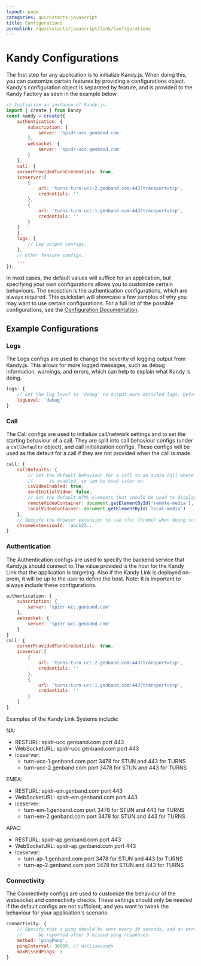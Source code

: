 ```yaml
---
layout: page
categories: quickstarts-javascript
title: Configurations
permalink: /quickstarts/javascript/link/Configurations
---
```


# Kandy Configurations

The first step for any application is to initialize Kandy.js. When doing this, you can customize certain features by providing a configurations object. Kandy's configuration object is separated by feature, and is provided to the Kandy Factory as seen in the example below.

```  javascript
// Initialize an instance of Kandy.js.
import { create } from kandy
const kandy = create({
    authentication: {
        subscription: {
            server: 'spidr-ucc.genband.com'
        },
        websocket: {
            server: 'spidr-ucc.genband.com'
        }
    },
    call: {
    serverProvidedTurnCredentials: true,
    iceserver:[
        { 
            url: 'turns:turn-ucc-2.genband.com:443?transport=tcp',
            credentials: ''
        },
        { 
            url: 'turns:turn-ucc-1.genband.com:443?transport=tcp',
            credentials: ''
        }
    ]  
    },
    logs: {
        // Log output configs.
    },
    // Other feature configs.
    ...
});
```

In most cases, the default values will suffice for an application, but specifying your own configurations allows you to customize certain behaviours. The exception is the authentication configurations, which are always required. This quickstart will showcase a few samples of why you may want to use certain configurations. For a full list of the possible configurations, see the [Configuration Documentation](../../references/link#configurations).

## Example Configurations

### Logs

The Logs configs are used to change the severity of logging output from Kandy.js. This allows for more logged messages, such as debug information, warnings, and errors, which can help to explain what Kandy is doing.

``` javascript
logs: {
    // Set the log level to 'debug' to output more detailed logs. Default is 'warn'.
    logLevel: 'debug'
}
```

### Call

The Call configs are used to initialize call/network settings and to set the starting behaviour of a call. They are split into call behaviour configs (under a `callDefaults` object), and call initialization configs. These configs will be used as the default for a call if they are not provided when the call is made.

``` javascript
call: {
    callDefaults: {
        // Set the default behaviour for a call to an audio call where video
        //      is enabled, so can be used later on.
        isVideoEnabled: true,
        sendInitialVideo: false,
        // Set the default HTML elements that should be used to display call media.
        remoteVideoContainer: document.getElementById('remote-media'),
        localVideoContainer: document.getElementById('local-media')
    },
    // Specify the browser extension to use (for Chrome) when doing screensharing.
    chromeExtensionId: 'abc123...'
}
```

### Authentication

The Authentication configs are used to specify the backend service that Kandy.js should connect to.The value provided is the host for the Kandy Link that the application is targeting. 
Also if the Kandy Link is deployed on-prem, it will be up to the user to define the host.
Note: It is important to always include these configurations.

``` javascript
authentication: {
    subscription: {
        server: 'spidr-ucc.genband.com'
    },
    websocket: {
        server: 'spidr-ucc.genband.com'
    }
}
call: {
    serverProvidedTurnCredentials: true,
    iceserver:[
        { 
            url: 'turns:turn-ucc-2.genband.com:443?transport=tcp',
            credentials: ''
        },
        { 
            url: 'turns:turn-ucc-1.genband.com:443?transport=tcp',
            credentials: ''
        }
    ]  
}
```
Examples of the Kandy Link Systems include:

NA:
* RESTURL: spidr-ucc.genband.com port 443
* WebSocketURL: spidr-ucc.genband.com port 443
* iceserver:
    * turn-ucc-1.genband.com port 3478 for STUN and 443 for TURNS
    * turn-ucc-2.genband.com port 3478 for STUN and 443 for TURNS

EMEA:
* RESTURL: spidr-em.genband.com port 443
* WebSocketURL: spidr-em.genband.com port 443
* iceserver: 
    * turn-em-1.genband.com port 3478 for STUN and 443 for TURNS 
    * turn-em-2.genband.com port 3478 for STUN and 443 for TURNS

APAC:
* RESTURL: spidr-ap.genband.com port 443
* WebSocketURL: spidr-ap.genband.com port 443
* iceserver: 
    * turn-ap-1.genband.com port 3478 for STUN and 443 for TURNS
    * turn-ap-2.genband.com port 3478 for STUN and 443 for TURNS

### Connectivity

The Connectivity configs are used to customize the behaviour of the websocket and connectivity checks. These settings should only be needed if the default configs are not sufficient, and you want to tweak the behaviour for your application's scenario.

``` javascript
connectivity: {
    // Specify that a ping should be sent every 30 seconds, and an error should
    //      be reported after 3 missed pong responses.
    method: 'pingPong',
    pingInterval: 30000, // milliseconds
    maxMissedPings: 3
}
```

